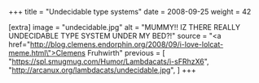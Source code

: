 +++
title = "Undecidable type systems"
date = 2008-09-25
weight = 42

[extra]
image = "undecidable.jpg"
alt = "MUMMY!! IZ THERE REALLY UNDECIDABLE TYPE SYSTEM UNDER MY BED?!"
source = "<a href=\"http://blog.clemens.endorphin.org/2008/09/i-love-lolcat-meme.html\">Clemens Fruhwirth</a>"
previous = [
  "https://spl.smugmug.com/Humor/Lambdacats/i-sFRhzX6",
  "http://arcanux.org/lambdacats/undecidable.jpg",
]
+++
